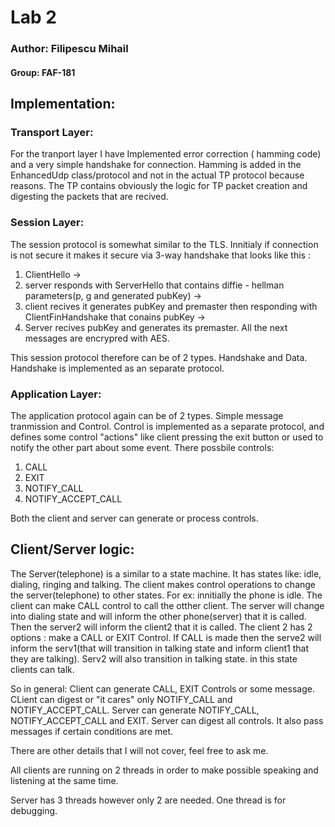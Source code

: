 # Lab 2
### Author: Filipescu Mihail
#### Group: FAF-181

## Implementation:<br>

### Transport Layer:<br>
For the tranport layer I have Implemented error correction ( hamming code) and a very simple handshake for connection.
Hamming is added in the EnhancedUdp class/protocol and not in the actual TP protocol because reasons.
The TP contains obviously the logic for TP packet creation and digesting the packets that are recived.

### Session Layer:<br>
The session protocol is somewhat similar to the TLS. Innitialy if connection is not secure it makes it secure via 3-way handshake that looks like this :
1. ClientHello -> 
2. server responds with ServerHello that contains diffie - hellman parameters(p, g and generated pubKey) -> 
3. client recives it generates pubKey and premaster then responding with ClientFinHandshake that conains pubKey -> 
4. Server recives pubKey and generates its premaster. 
All the next messages are encrypred with AES.

This session protocol therefore can be of 2 types. Handshake and Data. Handshake is implemented as an separate protocol. 

### Application Layer:<br>
The application protocol again can be of 2 types. Simple message tranmission and Control. Control is implemented as a separate protocol, and defines some control 
"actions" like client pressing the exit button or used to notify the other part about some event. 
There possbile controls:
1. CALL
2. EXIT
3. NOTIFY_CALL
4. NOTIFY_ACCEPT_CALL

Both the client and server can generate or process controls. 

## Client/Server logic:<br>
The Server(telephone) is a similar to a state machine. It has states like: idle, dialing, ringing and talking. The client makes control operations to change the server(telephone) to other states. For ex: innitially the phone is idle. The client can make CALL control to call the otther client. The server will change into dialing state and will inform the other phone(server) that it is called. Then the server2 will inform the client2 that it is called. The client 2 has 2 options : make a CALL or
EXIT Control. If CALL is made then the serve2 will inform the serv1(that will transition in talking state and inform client1 that they are talking). Serv2 will
also transition in talking state. in this state clients can talk.

So in general:
Client can generate CALL, EXIT Controls or some message. CLient can digest or "it cares" only NOTIFY_CALL and NOTIFY_ACCEPT_CALL.
Server can generate NOTIFY_CALL, NOTIFY_ACCEPT_CALL and EXIT. Server can digest all controls. It also pass messages if certain conditions are met.
 
There are other details that I will not cover, feel free to ask me.

All clients are running on 2 threads in order to make possible speaking and listening at the same time.

Server has 3 threads however only 2 are needed. One thread is for debugging.


